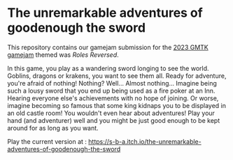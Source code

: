 The unremarkable adventures of goodenough the sword
==

This repository contains our gamejam submission for the [2023 GMTK gamejam](https://itch.io/jam/gmtk-2023) themed was *Roles Reversed*.

In this game, you play as a wandering sword longing to see the world.
Goblins, dragons or krakens, you want to see them all.
Ready for adventure, you're afraid of nothing! Nothing?
Well...
Almost nothing...
Imagine being such a lousy sword that you end up being used as a fire poker at an Inn. Hearing everyone else's achievements with no hope of joining.
Or worse, imagine becoming so famous that some king kidnaps you to be displayed in an old castle room! You wouldn't even hear about adventures!
Play your hand (and adventurer) well and you might be just good enough to be kept around for as long as you want.

Play the current version at : https://s-b-a.itch.io/the-unremarkable-adventures-of-goodenough-the-sword
